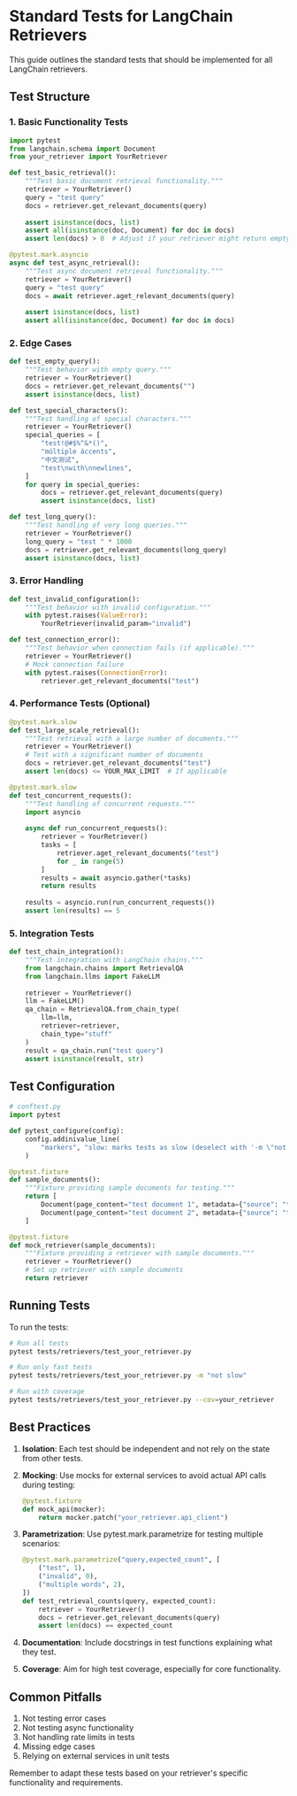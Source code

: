 # Standard Tests for LangChain Retrievers

This guide outlines the standard tests that should be implemented for all LangChain retrievers.

## Test Structure

### 1. Basic Functionality Tests

```python
import pytest
from langchain.schema import Document
from your_retriever import YourRetriever

def test_basic_retrieval():
    """Test basic document retrieval functionality."""
    retriever = YourRetriever()
    query = "test query"
    docs = retriever.get_relevant_documents(query)
    
    assert isinstance(docs, list)
    assert all(isinstance(doc, Document) for doc in docs)
    assert len(docs) > 0  # Adjust if your retriever might return empty results

@pytest.mark.asyncio
async def test_async_retrieval():
    """Test async document retrieval functionality."""
    retriever = YourRetriever()
    query = "test query"
    docs = await retriever.aget_relevant_documents(query)
    
    assert isinstance(docs, list)
    assert all(isinstance(doc, Document) for doc in docs)
```

### 2. Edge Cases

```python
def test_empty_query():
    """Test behavior with empty query."""
    retriever = YourRetriever()
    docs = retriever.get_relevant_documents("")
    assert isinstance(docs, list)

def test_special_characters():
    """Test handling of special characters."""
    retriever = YourRetriever()
    special_queries = [
        "test!@#$%^&*()",
        "múltiple áccents",
        "中文测试",
        "test\nwith\nnewlines",
    ]
    for query in special_queries:
        docs = retriever.get_relevant_documents(query)
        assert isinstance(docs, list)

def test_long_query():
    """Test handling of very long queries."""
    retriever = YourRetriever()
    long_query = "test " * 1000
    docs = retriever.get_relevant_documents(long_query)
    assert isinstance(docs, list)
```

### 3. Error Handling

```python
def test_invalid_configuration():
    """Test behavior with invalid configuration."""
    with pytest.raises(ValueError):
        YourRetriever(invalid_param="invalid")

def test_connection_error():
    """Test behavior when connection fails (if applicable)."""
    retriever = YourRetriever()
    # Mock connection failure
    with pytest.raises(ConnectionError):
        retriever.get_relevant_documents("test")
```

### 4. Performance Tests (Optional)

```python
@pytest.mark.slow
def test_large_scale_retrieval():
    """Test retrieval with a large number of documents."""
    retriever = YourRetriever()
    # Test with a significant number of documents
    docs = retriever.get_relevant_documents("test")
    assert len(docs) <= YOUR_MAX_LIMIT  # If applicable

@pytest.mark.slow
def test_concurrent_requests():
    """Test handling of concurrent requests."""
    import asyncio
    
    async def run_concurrent_requests():
        retriever = YourRetriever()
        tasks = [
            retriever.aget_relevant_documents("test")
            for _ in range(5)
        ]
        results = await asyncio.gather(*tasks)
        return results
    
    results = asyncio.run(run_concurrent_requests())
    assert len(results) == 5
```

### 5. Integration Tests

```python
def test_chain_integration():
    """Test integration with LangChain chains."""
    from langchain.chains import RetrievalQA
    from langchain.llms import FakeLLM
    
    retriever = YourRetriever()
    llm = FakeLLM()
    qa_chain = RetrievalQA.from_chain_type(
        llm=llm,
        retriever=retriever,
        chain_type="stuff"
    )
    result = qa_chain.run("test query")
    assert isinstance(result, str)
```

## Test Configuration

```python
# conftest.py
import pytest

def pytest_configure(config):
    config.addinivalue_line(
        "markers", "slow: marks tests as slow (deselect with '-m \"not slow\"')"
    )

@pytest.fixture
def sample_documents():
    """Fixture providing sample documents for testing."""
    return [
        Document(page_content="test document 1", metadata={"source": "test1"}),
        Document(page_content="test document 2", metadata={"source": "test2"}),
    ]

@pytest.fixture
def mock_retriever(sample_documents):
    """Fixture providing a retriever with sample documents."""
    retriever = YourRetriever()
    # Set up retriever with sample documents
    return retriever
```

## Running Tests

To run the tests:

```bash
# Run all tests
pytest tests/retrievers/test_your_retriever.py

# Run only fast tests
pytest tests/retrievers/test_your_retriever.py -m "not slow"

# Run with coverage
pytest tests/retrievers/test_your_retriever.py --cov=your_retriever
```

## Best Practices

1. **Isolation**: Each test should be independent and not rely on the state from other tests.

2. **Mocking**: Use mocks for external services to avoid actual API calls during testing:
   ```python
   @pytest.fixture
   def mock_api(mocker):
       return mocker.patch("your_retriever.api_client")
   ```

3. **Parametrization**: Use pytest.mark.parametrize for testing multiple scenarios:
   ```python
   @pytest.mark.parametrize("query,expected_count", [
       ("test", 1),
       ("invalid", 0),
       ("multiple words", 2),
   ])
   def test_retrieval_counts(query, expected_count):
       retriever = YourRetriever()
       docs = retriever.get_relevant_documents(query)
       assert len(docs) == expected_count
   ```

4. **Documentation**: Include docstrings in test functions explaining what they test.

5. **Coverage**: Aim for high test coverage, especially for core functionality.

## Common Pitfalls

1. Not testing error cases
2. Not testing async functionality
3. Not handling rate limits in tests
4. Missing edge cases
5. Relying on external services in unit tests

Remember to adapt these tests based on your retriever's specific functionality and requirements.
